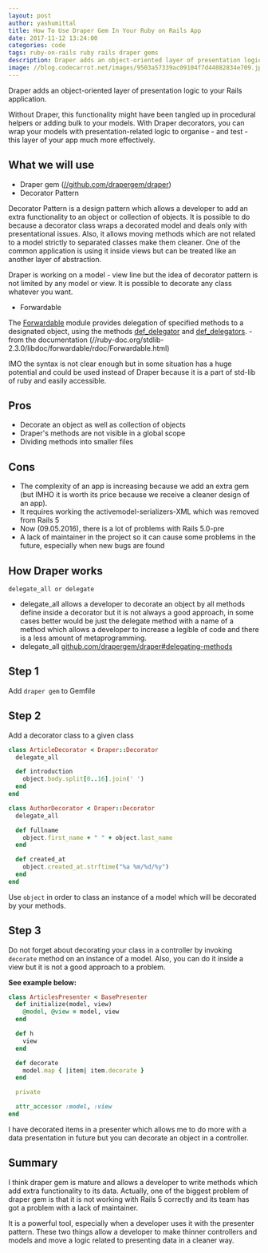 ```yaml
---
layout: post
author: yashumittal
title: How To Use Draper Gem In Your Ruby on Rails App
date: 2017-11-12 13:24:00
categories: code
tags: ruby-on-rails ruby rails draper gems
description: Draper adds an object-oriented layer of presentation logic to your Rails application. Without Draper, this functionality might have been tangled up in procedural helpers or adding bulk to your models.
image: //blog.codecarrot.net/images/9503a57339ac09104f7d44082834e709.jpg
---
```


Draper adds an object-oriented layer of presentation logic to your Rails application.

Without Draper, this functionality might have been tangled up in procedural helpers or adding bulk to your models. With Draper decorators, you can wrap your models with presentation-related logic to organise - and test - this layer of your app much more effectively. 

## What we will use

* Draper gem ([//github.com/drapergem/draper](//github.com/drapergem/draper))
* Decorator Pattern

Decorator Pattern is a design pattern which allows a developer to add an extra functionality to an object or collection of objects. It is possible to do because a decorator class wraps a decorated model and deals only with presentational issues. Also, it allows moving methods which are not related to a model strictly to separated classes make them cleaner. One of the common application is using it inside views but can be treated like an another layer of abstraction.

Draper is working on a model - view line but the idea of decorator pattern is not limited by any model or view. It is possible to decorate any class whatever you want.

* Forwardable

The [Forwardable](//ruby-doc.org/stdlib-2.3.0/libdoc/forwardable/rdoc/Forwardable.html) module provides delegation of specified methods to a designated object, using the methods [def_delegator](//ruby-doc.org/stdlib-2.3.0/libdoc/forwardable/rdoc/Forwardable.html#method-i-def_delegator) and [def_delegators](//ruby-doc.org/stdlib-2.3.0/libdoc/forwardable/rdoc/Forwardable.html#method-i-def_delegators). - from the documentation (//ruby-doc.org/stdlib-2.3.0/libdoc/forwardable/rdoc/Forwardable.html)

IMO the syntax is not clear enough but in some situation has a huge potential and could be used instead of Draper because it is a part of std-lib of ruby and easily accessible.

## Pros

* Decorate an object as well as collection of objects
* Draper's methods are not visible in a global scope
* Dividing methods into smaller files

## Cons

* The complexity of an app is increasing because we add an extra gem (but IMHO it is worth its price because we receive a cleaner design of an app).
* It requires working the activemodel-serializers-XML which was removed from Rails 5
* Now (09.05.2016), there is a lot of problems with Rails 5.0-pre
* A lack of maintainer in the project so it can cause some problems in the future, especially when new bugs are found

## How Draper works

`delegate_all or delegate`

* delegate_all allows a developer to decorate an object by all methods define inside a decorator but it is not always a good approach, in some cases better would be just the delegate method with a name of a method which allows a developer to increase a legible of code and there is a less amount of metaprogramming.
* delegate_all [github.com/drapergem/draper#delegating-methods](//github.com/drapergem/draper#delegating-methods)

## Step 1

Add `draper gem` to Gemfile 

## Step 2

Add a decorator class to a given class 

```rb
class ArticleDecorator < Draper::Decorator
  delegate_all

  def introduction
    object.body.split[0..16].join(' ')
  end
end
```

```rb
class AuthorDecorator < Draper::Decorator
  delegate_all

  def fullname
    object.first_name + " " + object.last_name
  end

  def created_at
    object.created_at.strftime("%a %m/%d/%y")
  end
end
```

Use `object` in order to class an instance of a model which will be decorated by your methods.

## Step 3

Do not forget about decorating your class in a controller by invoking `decorate` method on an instance of a model. Also, you can do it inside a view but it is not a good approach to a problem.

**See example below:**

```rb
class ArticlesPresenter < BasePresenter
  def initialize(model, view)
    @model, @view = model, view
  end

  def h
    view
  end

  def decorate
    model.map { |item| item.decorate }
  end

  private

  attr_accessor :model, :view
end
```

I have decorated items in a presenter which allows me to do more with a data presentation in future but you can decorate an object in a controller.

## Summary

I think draper gem is mature and allows a developer to write methods which add extra functionality to its data. Actually, one of the biggest problem of draper gem is that it is not working with Rails 5 correctly and its team has got a problem with a lack of maintainer.

It is a powerful tool, especially when a developer uses it with the presenter pattern. These two things allow a developer to make thinner controllers and models and move a logic related to presenting data in a cleaner way.